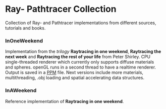 Ray- Pathtracer Collection
===

Collection of Ray- and Pathtracer implementations from different sources, tutorials and books.

### InOneWeekend
Implementation from the *trilogy* **Raytracing in one weekend**, **Raytracing the next week** and **Raytracing the rest of your life** from Peter Shirley.
CPU single-threaded renderer which currently only supports diffuse materials and spheres. openGL runs in a second thread to have a realtime renderer. Output is saved in a [PPM](http://netpbm.sourceforge.net/doc/ppm.html) file. Next versions include more materials, multithreading, .obj loading and spatial accelerating data structures.

### InAWeekend
Reference implementation of **Raytracing in one weekend**. 